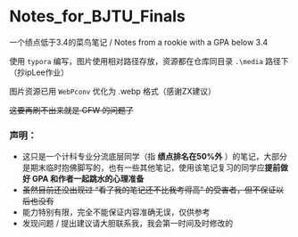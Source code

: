 # Notes_for_BJTU_Finals
一个绩点低于3.4的菜鸟笔记 / Notes from a rookie with a GPA below 3.4

使用 `typora` 编写，图片使用相对路径存放，资源都在仓库同目录 `.\media` 路径下（抄ipLee作业）

图片资源已用 `WebPconv` 优化为 .webp 格式（感谢ZX建议）

~~这要再刷不出来就是 GFW 的问题了~~

### 声明：

- 这只是一个计科专业分流底层同学（指 **绩点排名在50%外** ）的笔记，大部分是期末临时抱佛脚写的，也有一些其他笔记，使用该笔记复习的同学应**提前做好 GPA 和作者一起跳水的心理准备**
- ~~虽然目前还没出现过 “看了我的笔记还不比我考得高” 的受害者，但不保证以后也没有~~
- 能力特别有限，完全不能保证内容准确无误，仅供参考
- 发现问题 / 提出建议请大胆联系我，我会第一时间及时修改的



